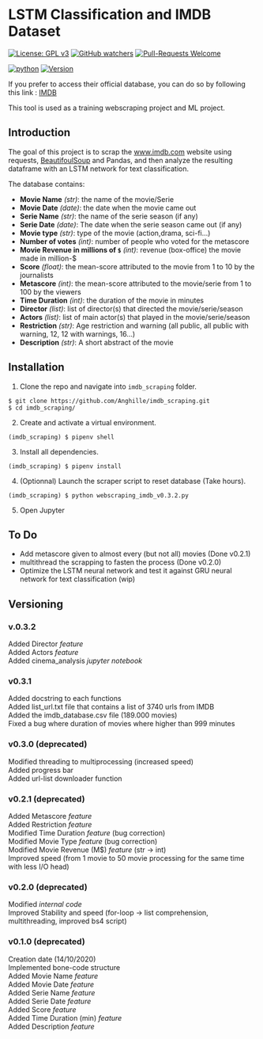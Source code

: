 # LSTM Classification and IMDB Dataset

[![License: GPL v3](https://img.shields.io/badge/License-GPLv3-blue.svg)](https://www.gnu.org/licenses/gpl-3.0)
[![GitHub watchers](https://img.shields.io/badge/Watchers-1-blue)](https://github.com/Anghille/imdb/watchers)
[![Pull-Requests Welcome](https://img.shields.io/badge/Pull%20Request-Welcome-blue)](https://github.com/Anghille/imdb/pulls)

[![python](https://img.shields.io/badge/Made%20with-Python-blue)](https://www.python.org/)
[![Version](https://img.shields.io/badge/Version-v0.3.2-blue)](https://github.com/Anghille/imdb#versioning)

If you prefer to access their official database, you can do so by following this link : [IMDB](https://www.imdb.com/interfaces/)

This tool is used as a training webscraping project and ML project.


## Introduction

The goal of this project is to scrap the www.imdb.com website using requests, [BeautifoulSoup](https://www.crummy.com/software/BeautifulSoup/) and Pandas, and then analyze the resulting dataframe with an LSTM network for text classification. 

The database contains:
* **Movie Name** *(str)*: the name of the movie/Serie
* **Movie Date** *(date)*: the date when the movie came out  
* **Serie Name** *(str)*: the name of the serie season (if any)  
* **Serie Date** *(date)*: The date when the serie season came out (if any)  
* **Movie type** *(str)*: type of the movie (action,drama, sci-fi...)
* **Number of votes** *(int)*: number of people who voted for the metascore
* **Movie Revenue in millions of `$`** *(int)*: revenue (box-office) the movie made in million-$
* **Score** *(float)*: the mean-score attributed to the movie from 1 to 10 by the journalists
* **Metascore** *(int)*: the mean-score attributed to the movie/serie from 1 to 100 by the viewers
* **Time Duration** *(int)*: the duration of the movie in minutes
* **Director** *(list)*: list of director(s) that directed the movie/serie/season
* **Actors** *(list)*: list of main actor(s) that played in the movie/serie/season 
* **Restriction** *(str)*: Age restriction and warning (all public, all public with warning, 12, 12 with warnings, 16...)
* **Description** *(str)*: A short abstract of the movie

## Installation

1. Clone the repo and navigate into `imdb_scraping` folder.
```
$ git clone https://github.com/Anghille/imdb_scraping.git
$ cd imdb_scraping/
```
2. Create and activate a virtual environment.
```
(imdb_scraping) $ pipenv shell
```
3. Install all dependencies.
```
(imdb_scraping) $ pipenv install
```
4. (Optionnal) Launch the scraper script to reset database (Take hours).
```
(imdb_scraping) $ python webscraping_imdb_v0.3.2.py
```  
 5. Open Jupyter  
   
## To Do

* Add metascore given to almost every (but not all) movies (Done v0.2.1)
* multithread the scrapping to fasten the process (Done v0.2.0)
* Optimize the LSTM neural network and test it against GRU neural network for text classification (wip)

## Versioning
### v.0.3.2
Added Director *feature*  
Added Actors *feature*  
Added cinema_analysis *jupyter notebook*

### v0.3.1
Added docstring to each functions  
Added list_url.txt file that contains a list of 3740 urls from IMDB  
Added the imdb_database.csv file (189.000 movies)  
Fixed a bug where duration of movies where higher than 999 minutes  

### v0.3.0 (deprecated)
Modified threading to multiprocessing (increased speed)  
Added progress bar  
Added url-list downloader function

### v0.2.1 (deprecated)

Added Metascore *feature*  
Added Restriction *feature*  
Modified Time Duration *feature* (bug correction)  
Modified Movie Type *feature* (bug correction)  
Modified Movie Revenue (M$) *feature* (str -> int)  
Improved speed (from 1 movie to 50 movie processing for the same time with less I/O head)  


### v0.2.0 (deprecated)

Modified *internal code*  
Improved Stability and speed (for-loop -> list comprehension, multithreading, improved bs4 script)  


### v0.1.0 (deprecated)

Creation date (14/10/2020)  
Implemented bone-code structure  
Added Movie Name *feature*  
Added Movie Date *feature*  
Added Serie Name *feature*  
Added Serie Date *feature*  
Added Score *feature*  
Added Time Duration (min) *feature*  
Added Description *feature*  
